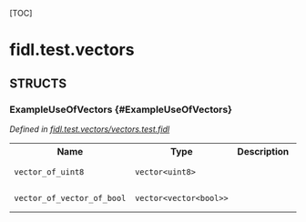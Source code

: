 [TOC]

# fidl.test.vectors




## **STRUCTS**

### ExampleUseOfVectors {#ExampleUseOfVectors}
*Defined in [fidl.test.vectors/vectors.test.fidl](https://fuchsia.googlesource.com/fuchsia/+/HEAD/vectors.test.fidl#7)*



<table>
    <tr><th>Name</th><th>Type</th><th>Description</th><th>Default</th></tr><tr id="ExampleUseOfVectors.vector_of_uint8">
            <td><code>vector_of_uint8</code></td>
            <td>
                <code>vector&lt;uint8&gt;</code>
            </td>
            <td></td>
            <td>No default</td>
        </tr><tr id="ExampleUseOfVectors.vector_of_vector_of_bool">
            <td><code>vector_of_vector_of_bool</code></td>
            <td>
                <code>vector&lt;vector&lt;bool&gt;&gt;</code>
            </td>
            <td></td>
            <td>No default</td>
        </tr>
</table>













